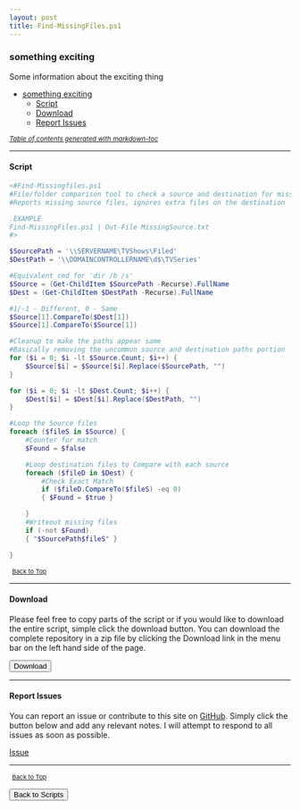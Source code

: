 ```yaml
---
layout: post
title: Find-MissingFiles.ps1
---
```


### something exciting

Some information about the exciting thing

- [something exciting](#something-exciting)
  - [Script](#script)
  - [Download](#download)
  - [Report Issues](#report-issues)

<small><i><a href='http://ecotrust-canada.github.io/markdown-toc/'>Table of contents generated with markdown-toc</a></i></small>

---

#### Script

```powershell
<#Find-Missingfiles.ps1
#File/folder comparison tool to check a source and destination for missing files/folders
#Reports missing source files, ignores extra files on the destination

.EXAMPLE
Find-MissingFiles.ps1 | Out-File MissingSource.txt
#>

$SourcePath = '\\SERVERNAME\TVShows\Filed'
$DestPath = '\\DOMAINCONTROLLERNAME\d$\TVSeries'

#Equivalent cmd for 'dir /b /s'
$Source = (Get-ChildItem $SourcePath -Recurse).FullName
$Dest = (Get-ChildItem $DestPath -Recurse).FullName

#1/-1 - Different, 0 - Same
$Source[1].CompareTo($Dest[1])
$Source[1].CompareTo($Source[1])

#Cleanup to make the paths appear same
#Basically removing the uncommon source and destination paths portion
for ($i = 0; $i -lt $Source.Count; $i++) {
    $Source[$i] = $Source[$i].Replace($SourcePath, "")
}

for ($i = 0; $i -lt $Dest.Count; $i++) {
    $Dest[$i] = $Dest[$i].Replace($DestPath, "")
}

#Loop the Source files
foreach ($fileS in $Source) {
    #Counter for match
    $Found = $false

    #Loop destination files to Compare with each source
    foreach ($fileD in $Dest) {
        #Check Exact Match
        if ($fileD.CompareTo($fileS) -eq 0)
        { $Found = $true }

    }
    #Writeout missing files
    if (-not $Found)
    { "$SourcePath$fileS" }

}
```

<span style="font-size:11px;"><a href="#"><i class="fas fa-caret-up" aria-hidden="true" style="color: white; margin-right:5px;"></i>Back to Top</a></span>

---

#### Download

Please feel free to copy parts of the script or if you would like to download the entire script, simple click the download button. You can download the complete repository in a zip file by clicking the Download link in the menu bar on the left hand side of the page.

<button class="btn" type="submit" onclick="window.open('/PowerShell/scripts/fileManagement/Find-MissingFiles.ps1')">
    <i class="fa fa-cloud-download-alt">
    </i>
        Download
</button>

---

#### Report Issues

You can report an issue or contribute to this site on <a href="https://github.com/BanterBoy/scripts-blog/issues">GitHub</a>. Simply click the button below and add any relevant notes. I will attempt to respond to all issues as soon as possible.

<!-- Place this tag where you want the button to render. -->

<a class="github-button" href="https://github.com/BanterBoy/scripts-blog/issues/new?title=Find-MissingFiles.ps1&body=There is a problem with this function. Please find details below." data-show-count="true" aria-label="Issue BanterBoy/scripts-blog on GitHub">Issue</a>

---

<span style="font-size:11px;"><a href="#"><i class="fas fa-caret-up" aria-hidden="true" style="color: white; margin-right:5px;"></i>Back to Top</a></span>

<a href="/menu/_pages/scripts.html">
    <button class="btn">
        <i class='fas fa-reply'>
        </i>
            Back to Scripts
    </button>
</a>

[1]: http://ecotrust-canada.github.io/markdown-toc
[2]: https://github.com/googlearchive/code-prettify
